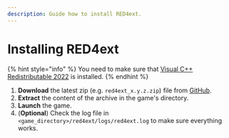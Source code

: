 ```yaml
---
description: Guide how to install RED4ext.
---
```


# Installing RED4ext

{% hint style="info" %}
You need to make sure that [Visual C++ Redistributable 2022](https://aka.ms/vs/17/release/vc\_redist.x64.exe) is installed.
{% endhint %}

1. **Download** the latest zip (e.g. `red4ext_x.y.z.zip`) file from [GitHub](https://github.com/WopsS/RED4ext/releases/latest).
2. **Extract** the content of the archive in the game's directory.
3. **Launch** the game.
4. (**Optional**) Check the log file in `<game_directory>/red4ext/logs/red4ext.log` to make sure everything works.
